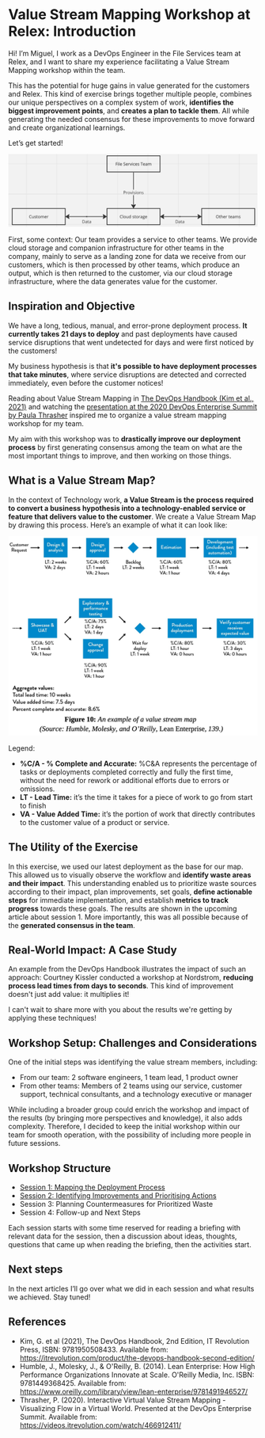 # Value Stream Mapping Workshop at Relex: Introduction

<!-- Google tag (gtag.js) -->
<script async src="https://www.googletagmanager.com/gtag/js?id=G-10EQ664XEQ"></script>
<script>
  window.dataLayer = window.dataLayer || [];
  function gtag(){dataLayer.push(arguments);}
  gtag('js', new Date());

  gtag('config', 'G-10EQ664XEQ');
</script>

Hi! I’m Miguel, I work as a DevOps Engineer in the File Services team at Relex, and I want to share my experience facilitating a Value Stream Mapping workshop within the team.

This has the potential for huge gains in value generated for the customers and Relex. This kind of exercise brings together multiple people, combines our unique perspectives on a complex system of work, **identifies the biggest improvement points**, and **creates a plan to tackle them**. All while generating the needed consensus for these improvements to move forward and create organizational learnings.

Let’s get started!

![File Services](assets/fs_diagram.png)

First, some context: Our team provides a service to other teams. We provide cloud storage and companion infrastructure for other teams in the company, mainly to serve as a landing zone for data we receive from our customers, which is then processed by other teams, which produce an output, which is then returned to the customer, via our cloud storage infrastructure, where the data generates value for the customer.

## Inspiration and Objective

We have a long, tedious, manual, and error-prone deployment process. **It currently takes 21 days to deploy** and past deployments have caused service disruptions that went undetected for days and were first noticed by the customers!

My business hypothesis is that **it's possible to have deployment processes that take minutes**, where service disruptions are detected and corrected immediately, even before the customer notices!

Reading about Value Stream Mapping in [The DevOps Handbook (Kim et al., 2021)](https://itrevolution.com/product/the-devops-handbook-second-edition/) and watching the [presentation at the 2020 DevOps Enterprise Summit by Paula Thrasher](https://videos.itrevolution.com/watch/466912411/) inspired me to organize a value stream mapping workshop for my team.

My aim with this workshop was to **drastically improve our deployment process** by first generating consensus among the team on what are the most important things to improve, and then working on those things.

## What is a Value Stream Map?

In the context of Technology work, **a Value Stream is the process required to convert a business hypothesis into a technology-enabled service or feature that delivers value to the customer**. We create a Value Stream Map by drawing this process. Here’s an example of what it can look like:

![Example Value Stream Map](assets/vsm_example.png)

Legend:
* **%C/A - % Complete and Accurate:** %C&A represents the percentage of tasks or deployments completed correctly and fully the first time, without the need for rework or additional efforts due to errors or omissions.
* **LT - Lead Time:** it’s the time it takes for a piece of work to go from start to finish
* **VA - Value Added Time:**  it’s the portion of work that directly contributes to the customer value of a product or service.

## The Utility of the Exercise

In this exercise, we used our latest deployment as the base for our map. This allowed us to visually observe the workflow and **identify waste areas and their impact**. This understanding enabled us to prioritize waste sources according to their impact, plan improvements, set goals, **define actionable steps** for immediate implementation, and establish **metrics to track progress** towards these goals. The results are shown in the upcoming article about session 1. More importantly, this was all possible because of the **generated consensus in the team**.

## Real-World Impact: A Case Study

An example from the DevOps Handbook illustrates the impact of such an approach: Courtney Kissler conducted a workshop at Nordstrom, **reducing process lead times from days to seconds**. This kind of improvement doesn't just add value: it multiplies it!

I can't wait to share more with you about the results we're getting by applying these techniques!

## Workshop Setup: Challenges and Considerations

One of the initial steps was identifying the value stream members, including:

* From our team: 2 software engineers, 1 team lead, 1 product owner
* From other teams: Members of 2 teams using our service, customer support, technical consultants, and a technology executive or manager

While including a broader group could enrich the workshop and impact of the results (by bringing more perspectives and knowledge), it also adds complexity. Therefore, I decided to keep the initial workshop within our team for smooth operation, with the possibility of including more people in future sessions.

## Workshop Structure

* [Session 1: Mapping the Deployment Process](Value_Stream_Mapping_Workshop_at_Relex_Session_1.md)
* [Session 2: Identifying Improvements and Prioritising Actions](Value_Stream_Mapping_Workshop_at_Relex_Session_2.md)
* Session 3: Planning Countermeasures for Prioritized Waste
* Session 4: Follow-up and Next Steps

Each session starts with some time reserved for reading a briefing with relevant data for the session, then a discussion about ideas, thoughts, questions that came up when reading the briefing, then the activities start.

## Next steps

In the next articles I’ll go over what we did in each session and what results we achieved. Stay tuned!

## References

* Kim, G. et al (2021), The DevOps Handbook, 2nd Edition, IT Revolution Press, ISBN: 9781950508433. Available from: <https://itrevolution.com/product/the-devops-handbook-second-edition/>
* Humble, J., Molesky, J., & O'Reilly, B. (2014). Lean Enterprise: How High Performance Organizations Innovate at Scale. O'Reilly Media, Inc. ISBN: 9781449368425. Available from: <https://www.oreilly.com/library/view/lean-enterprise/9781491946527/>
* Thrasher, P. (2020). Interactive Virtual Value Stream Mapping - Visualizing Flow in a Virtual World. Presented at the DevOps Enterprise Summit. Available from: <https://videos.itrevolution.com/watch/466912411/>
